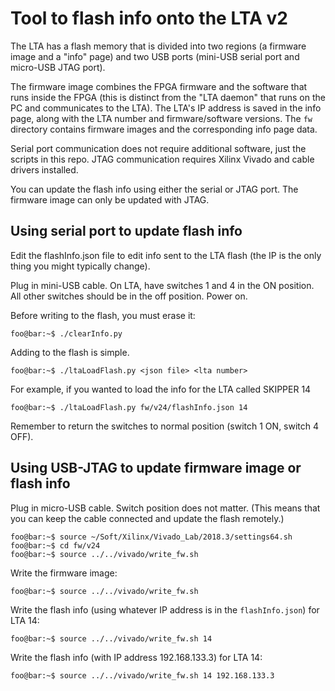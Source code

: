 # Tool to flash info onto the LTA v2
The LTA has a flash memory that is divided into two regions (a firmware image and a "info" page) and two USB ports (mini-USB serial port and micro-USB JTAG port).

The firmware image combines the FPGA firmware and the software that runs inside the FPGA (this is distinct from the "LTA daemon" that runs on the PC and communicates to the LTA).
The LTA's IP address is saved in the info page, along with the LTA number and firmware/software versions.
The `fw` directory contains firmware images and the corresponding info page data.

Serial port communication does not require additional software, just the scripts in this repo.
JTAG communication requires Xilinx Vivado and cable drivers installed.

You can update the flash info using either the serial or JTAG port. The firmware image can only be updated with JTAG.

## Using serial port to update flash info
Edit the flashInfo.json file to edit info sent to the LTA flash (the IP is the only thing you might typically change).

Plug in mini-USB cable.
On LTA, have switches 1 and 4 in the ON position.
All other switches should be in the off position.
Power on.

Before writing to the flash, you must erase it:
```console
foo@bar:~$ ./clearInfo.py
```

Adding to the flash is simple.
```console
foo@bar:~$ ./ltaLoadFlash.py <json file> <lta number> 
``` 

For example, if you wanted to load the info for the LTA called SKIPPER 14
```console
foo@bar:~$ ./ltaLoadFlash.py fw/v24/flashInfo.json 14
```

Remember to return the switches to normal position (switch 1 ON, switch 4 OFF).

## Using USB-JTAG to update firmware image or flash info
Plug in micro-USB cable.
Switch position does not matter.
(This means that you can keep the cable connected and update the flash remotely.)

```console
foo@bar:~$ source ~/Soft/Xilinx/Vivado_Lab/2018.3/settings64.sh
foo@bar:~$ cd fw/v24
foo@bar:~$ source ../../vivado/write_fw.sh
```

Write the firmware image:
```console
foo@bar:~$ source ../../vivado/write_fw.sh
```

Write the flash info (using whatever IP address is in the `flashInfo.json`) for LTA 14:
```console
foo@bar:~$ source ../../vivado/write_fw.sh 14
```

Write the flash info (with IP address 192.168.133.3) for LTA 14:
```console
foo@bar:~$ source ../../vivado/write_fw.sh 14 192.168.133.3
```
